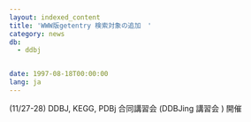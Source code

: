 ```yaml
---
layout: indexed_content
title: 'WWW版getentry 検索対象の追加　'
category: news
db:
  - ddbj


date: 1997-08-18T00:00:00
lang: ja
---
```


(11/27-28) DDBJ, KEGG, PDBj 合同講習会 (DDBJing 講習会 ) 開催　
